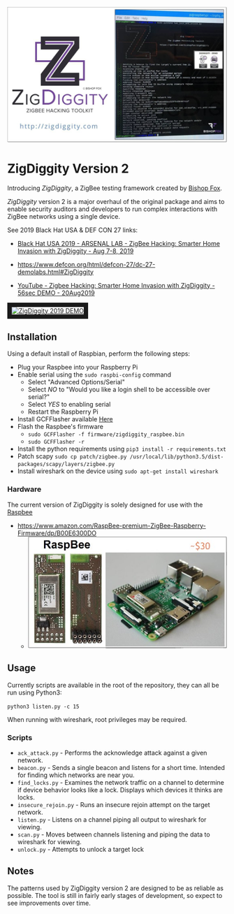 ![ZigDiggity - Logo](images/ZigDiggity-2019-Logo_and_Example-1.jpg)

# ZigDiggity Version 2

Introducing *ZigDiggity*, a ZigBee testing framework created by [Bishop Fox](https://www.bishopfox.com/ "Bishop Fox").

*ZigDiggity* version 2 is a major overhaul of the original package and aims to enable security auditors and developers to run complex interactions with ZigBee networks using a single device. 

See 2019 Black Hat USA & DEF CON 27 links:
* [Black Hat USA 2019 - ARSENAL LAB - ZigBee Hacking: Smarter Home Invasion with ZigDiggity - Aug 7-8, 2019](https://www.blackhat.com/us-19/arsenal/schedule/index.html#arsenal-lab---zigbee-hacking-smarter-home-invasion-with-zigdiggity-17151 "Black Hat USA 2019 - ARSENAL LAB - ZigBee Hacking: Smarter Home Invasion with ZigDiggity - Aug 7-8, 2019")
* https://www.defcon.org/html/defcon-27/dc-27-demolabs.html#ZigDiggity

* [YouTube - Zigbee Hacking: Smarter Home Invasion with ZigDiggity - 56sec DEMO - 20Aug2019](https://www.youtube.com/watch?v=rM495gGRTYQ "YouTube - Zigbee Hacking: Smarter Home Invasion with ZigDiggity - 56sec DEMO - 20Aug2019")

<a href="http://www.youtube.com/watch?feature=player_embedded&v=rM495gGRTYQ
" target="_blank"><img src="http://img.youtube.com/vi/rM495gGRTYQ/0.jpg" 
alt="ZigDiggity 2019 DEMO" width="320" height="180" border="10" /></a>



## Installation

Using a default install of Raspbian, perform the following steps:

* Plug your Raspbee into your Raspberry Pi
* Enable serial using the `sudo raspbi-config` command
  * Select "Advanced Options/Serial"
  * Select *NO* to "Would you like a login shell to be accessible over serial?"
  * Select *YES* to enabling serial
  * Restart the Raspberry Pi
* Install GCFFlasher available [Here](https://www.dresden-elektronik.de/funktechnik/service/download/driver/?L=1)
* Flash the Raspbee's firmware
  * `sudo GCFFlasher -f firmware/zigdiggity_raspbee.bin`
  * `sudo GCFFlasher -r`
* Install the python requirements using `pip3 install -r requirements.txt`
* Patch scapy `sudo cp patch/zigbee.py /usr/local/lib/python3.5/dist-packages/scapy/layers/zigbee.py`
* Install wireshark on the device using `sudo apt-get install wireshark`

### Hardware

The current version of ZigDiggity is solely designed for use with the [Raspbee](https://www.dresden-elektronik.de/funktechnik/solutions/wireless-light-control/raspbee/?L=1)
* https://www.amazon.com/RaspBee-premium-ZigBee-Raspberry-Firmware/dp/B00E6300DO
	* ![](images/RaspBee-image-2.jpg)

## Usage

Currently scripts are available in the root of the repository, they can all be run using Python3:

```python3 listen.py -c 15```

When running with wireshark, root privileges may be required.

### Scripts

* `ack_attack.py` - Performs the acknowledge attack against a given network.
* `beacon.py` - Sends a single beacon and listens for a short time. Intended for finding which networks are near you.
* `find_locks.py` - Examines the network traffic on a channel to determine if device behavior looks like a lock. Displays which devices it thinks are locks.
* `insecure_rejoin.py` - Runs an insecure rejoin attempt on the target network.
* `listen.py` - Listens on a channel piping all output to wireshark for viewing.
* `scan.py` - Moves between channels listening and piping the data to wireshark for viewing.
* `unlock.py` - Attempts to unlock a target lock

## Notes

The patterns used by ZigDiggity version 2 are designed to be as reliable as possible. The tool is still in fairly early stages of development, so expect to see improvements over time.
